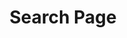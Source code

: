 ---
title: Search Page
layout: search
_build:
 list: never
snippet: Search page of aishik rehman
---